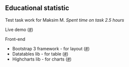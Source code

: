Educational statistic
----------------------

Test task work for Maksim M. 
*Spent time on task 2.5 hours*

Live demo ([#](http://blackbirdweb.ru/))

Front-end

 - Bootstrap 3 framework - for layout ([#](http://getbootstrap.com/))
 - Datatables lib - for table ([#](http://www.datatables.net/))
 - Highcharts lib - for charts ([#](http://www.highcharts.com/))